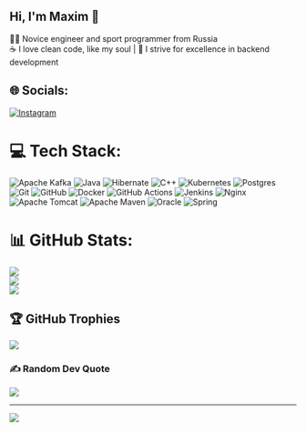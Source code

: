 ## Hi, I'm Maxim 👋

🧑‍💻 Novice engineer and sport programmer from Russia <br/>
☕ I love clean code, like my soul | 🚀 I strive for excellence in backend development <br/>


## 🌐 Socials:
[![Instagram](https://img.shields.io/badge/Instagram-%23E4405F.svg?logo=Instagram&logoColor=white)](https://instagram.com/https://www.instagram.com/sad1um/) 

# 💻 Tech Stack:
![Apache Kafka](https://img.shields.io/badge/Apache%20Kafka-000?style=for-the-badge&logo=apachekafka) ![Java](https://img.shields.io/badge/java-%23ED8B00.svg?style=for-the-badge&logo=openjdk&logoColor=white) ![Hibernate](https://img.shields.io/badge/Hibernate-59666C?style=for-the-badge&logo=Hibernate&logoColor=white) ![C++](https://img.shields.io/badge/c++-%2300599C.svg?style=for-the-badge&logo=c%2B%2B&logoColor=white) ![Kubernetes](https://img.shields.io/badge/kubernetes-%23326ce5.svg?style=for-the-badge&logo=kubernetes&logoColor=white) ![Postgres](https://img.shields.io/badge/postgres-%23316192.svg?style=for-the-badge&logo=postgresql&logoColor=white) ![Git](https://img.shields.io/badge/git-%23F05033.svg?style=for-the-badge&logo=git&logoColor=white) ![GitHub](https://img.shields.io/badge/github-%23121011.svg?style=for-the-badge&logo=github&logoColor=white) ![Docker](https://img.shields.io/badge/docker-%230db7ed.svg?style=for-the-badge&logo=docker&logoColor=white) ![GitHub Actions](https://img.shields.io/badge/github%20actions-%232671E5.svg?style=for-the-badge&logo=githubactions&logoColor=white) ![Jenkins](https://img.shields.io/badge/jenkins-%232C5263.svg?style=for-the-badge&logo=jenkins&logoColor=white) ![Nginx](https://img.shields.io/badge/nginx-%23009639.svg?style=for-the-badge&logo=nginx&logoColor=white) ![Apache Tomcat](https://img.shields.io/badge/apache%20tomcat-%23F8DC75.svg?style=for-the-badge&logo=apache-tomcat&logoColor=black) ![Apache Maven](https://img.shields.io/badge/Apache%20Maven-C71A36?style=for-the-badge&logo=Apache%20Maven&logoColor=white) ![Oracle](https://img.shields.io/badge/Oracle-F80000?style=for-the-badge&logo=oracle&logoColor=white) ![Spring](https://img.shields.io/badge/spring-%236DB33F.svg?style=for-the-badge&logo=spring&logoColor=white)
# 📊 GitHub Stats:
![](https://github-readme-stats.vercel.app/api?username=tokarevmax&theme=dark&hide_border=false&include_all_commits=false&count_private=false)<br/>
![](https://nirzak-streak-stats.vercel.app/?user=tokarevmax&theme=dark&hide_border=false)<br/>
![](https://github-readme-stats.vercel.app/api/top-langs/?username=tokarevmax&theme=dark&hide_border=false&include_all_commits=false&count_private=false&layout=compact)

## 🏆 GitHub Trophies
![](https://github-profile-trophy.vercel.app/?username=tokarevmax&theme=radical&no-frame=false&no-bg=true&margin-w=4)

### ✍️ Random Dev Quote
![](https://quotes-github-readme.vercel.app/api?type=horizontal&theme=radical)

---
[![](https://visitcount.itsvg.in/api?id=tokarevmax&icon=0&color=0)](https://visitcount.itsvg.in)

<!-- Proudly created with GPRM ( https://gprm.itsvg.in ) -->
